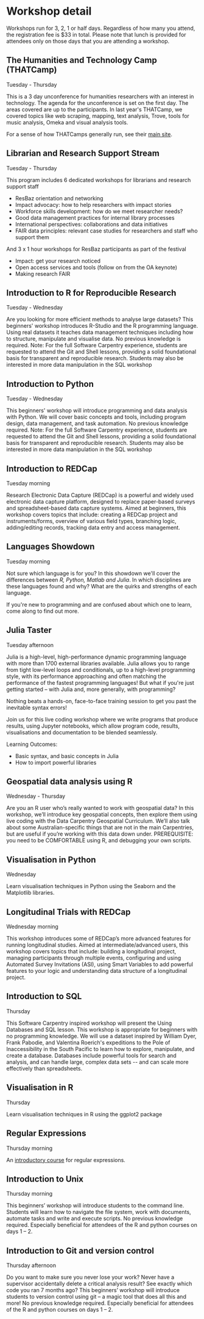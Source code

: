 # Workshop detail

Workshops run for 3, 2, 1 or half days. Regardless of how many you attend, the registration fee is $33 in total. Please note that lunch is provided for attendees only on those days that you are attending a workshop.

## The Humanities and Technology Camp (THATCamp)

Tuesday - Thursday

This is a 3 day unconference for humanities researchers with an interest in technology. The agenda for the unconference is set on the first day. The areas covered are up to the participants. In last year's THATCamp, we covered topics like web scraping, mapping, text analysis, Trove, tools for music analysis, Omeka and visual analysis tools.

For a sense of how THATCamps generally run, see their <a href="http://thatcamp.org/">main site</a>.

## Librarian and Research Support Stream

Tuesday - Thursday

This program includes 6 dedicated workshops for librarians and research support staff

- ResBaz orientation and networking
- Impact advocacy: how to help researchers with impact stories
- Workforce skills development: how do we meet researcher needs?
- Good data management practices for internal library processes
- International perspectives: collaborations and data initiatives
- FAIR data principles: relevant case studies for researchers and staff who support them

And 3 x 1 hour workshops for ResBaz participants as part of the festival

- Impact: get your research noticed
- Open access services and tools (follow on from the OA keynote)
- Making research FAIR 

## Introduction to R for Reproducible Research

Tuesday - Wednesday

Are you looking for more efficient methods to analyse large datasets?  This beginners' workshop introduces R-Studio and the R programming language.  Using real datasets it teaches data management techniques including how to structure, manipulate and visualise data.  No previous knowledge is required.  Note: For the full Software Carpentry experience, students are requested to attend the Git and Shell lessons, providing a solid foundational basis for transparent and reproducible research. Students may also be interested in more data manipulation in the SQL workshop

## Introduction to Python

Tuesday - Wednesday

This beginners' workshop will introduce programming and data analysis with Python. We will cover basic concepts and tools, including program design, data management, and task automation. No previous knowledge required. Note: For the full Software Carpentry experience, students are requested to attend the Git and Shell lessons, providing a solid foundational basis for transparent and reproducible research. Students may also be interested in more data manipulation in the SQL workshop

## Introduction to REDCap

Tuesday morning

Research Electronic Data Capture (REDCap) is a powerful and widely used electronic data capture platform, designed to replace paper-based surveys and spreadsheet-based data capture systems. Aimed at beginners, this workshop covers topics that include: creating a REDCap project and instruments/forms, overview of various field types, branching logic, adding/editing records, tracking data entry and access management.

## Languages Showdown

Tuesday morning

Not sure which language is for you? In this showdown we'll cover the differences between *R, Python, Matlab and Julia*. In which disciplines are these languages found and why? What are the quirks and strengths of each language.

If you're new to programming and are confused about which one to learn, come along to find out more.

## Julia Taster

Tuesday afternoon

Julia is a high-level, high-performance dynamic programming language with more than 1700 external libraries available. Julia allows you to range from tight low-level loops and conditionals, up to a high-level programming style, with its performance approaching and often matching the performance of the fastest programming languages! But what if you're just getting started – with Julia and, more generally, with programming?

Nothing beats a hands-on, face-to-face training session to get you past the inevitable syntax errors!

Join us for this live coding workshop where we write programs that produce results, using Jupyter notebooks, which allow program code, results, visualisations and documentation to be blended seamlessly.

Learning Outcomes:

- Basic syntax, and basic concepts in Julia
- How to import powerful libraries

## Geospatial data analysis using R

Wednesday - Thursday

Are you an R user who’s really wanted to work with geospatial data? In this workshop, we’ll introduce key geospatial concepts, then explore them using live coding with the Data Carpentry Geospatial Curriculum.  We’ll also talk about some Australian-specific things that are not in the main Carpentries, but are useful if you’re working with this data down under. PREREQUISITE: you need to be COMFORTABLE using R, and debugging your own scripts.

## Visualisation in Python

Wednesday

Learn visualisation techniques in Python using the Seaborn and the Matplotlib libraries.

## Longitudinal Trials with REDCap

Wednesday morning

This workshop introduces some of REDCap’s more advanced features for running longitudinal studies. Aimed at intermediate/advanced users, this workshop covers topics that include: building a longitudinal project, managing participants through multiple events, configuring and using Automated Survey Invitations (ASI), using Smart Variables to add powerful features to your logic and understanding data structure of a longitudinal project.

## Introduction to SQL

Thursday

This Software Carpentry inspired workshop will present the Using Databases and SQL lesson. This workshop is appropriate for beginners with no programming knowledge. We will use a dataset inspired by William Dyer, Frank Pabodie, and Valentina Roerich's expeditions to the Pole of Inaccessibility in the South Pacific to learn how to explore, manipulate, and create a database. Databases include powerful tools for search and analysis, and can handle large, complex data sets -- and can scale more effectively than spreadsheets.

## Visualisation in R

Thursday

Learn visualisation techniques in R using the ggplot2 package

## Regular Expressions

Thursday morning

An <a href="https://intersect.org.au/training/course/regex101/">introductory course</a> for regular expressions.

## Introduction to Unix

Thursday morning

This beginners’ workshop will introduce students to the command line. Students will learn how to navigate the file system, work with documents, automate tasks and write and execute scripts. No previous knowledge required. Especially beneficial for attendees of the R and python courses on days 1 – 2.

## Introduction to Git and version control

Thursday afternoon

Do you want to make sure you never lose your work? Never have a supervisor accidentally delete a critical analysis result? See exactly which code you ran 7 months ago? This beginners’ workshop will introduce students to version control using git – a magic tool that does all this and more! No previous knowledge required. Especially beneficial for attendees of the R and python courses on days 1 – 2.

